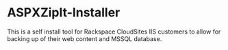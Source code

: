 ASPXZipIt-Installer
===================

This is a self install tool for Rackspace CloudSites IIS customers to allow for backing up of their web content and MSSQL database.